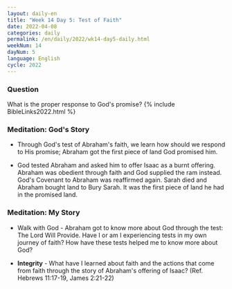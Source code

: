 ```yaml
---
layout: daily-en
title: "Week 14 Day 5: Test of Faith"
date: 2022-04-08
categories: daily
permalink: /en/daily/2022/wk14-day5-daily.html
weekNum: 14
dayNum: 5
language: English
cycle: 2022
---
```


### Question     
What is the proper response to God's promise?
{% include BibleLinks2022.html %} 

### Meditation: God's Story   
+ Through God's test of Abraham's faith, we learn how should we respond to His promise; Abraham got the first piece of land God promised him. 

+ God tested Abraham and asked him to offer Isaac as a burnt offering. Abraham was obedient through faith and God supplied the ram instead. God's Covenant to Abraham was reaffirmed again. Sarah died and Abraham bought land to Bury Sarah. It was the first piece of land he had in the promised land. 

### Meditation: My Story   
+ Walk with God - Abraham got to know more about God through the test: The Lord Will Provide. Have I or am I experiencing tests in my own journey of faith? How have these tests helped me to know more about God? 

+ **Integrity** - What have I learned about faith and the actions that come from faith through the story of Abraham's offering of Isaac? (Ref. Hebrews 11:17-19, James 2:21-22) 
